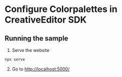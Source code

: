 # Configure Colorpalettes in CreativeEditor SDK


## Running the sample

1. Serve the website

```bash
npx serve
```

2. Go to [http://localhost:5000/](http://localhost:5000/)
